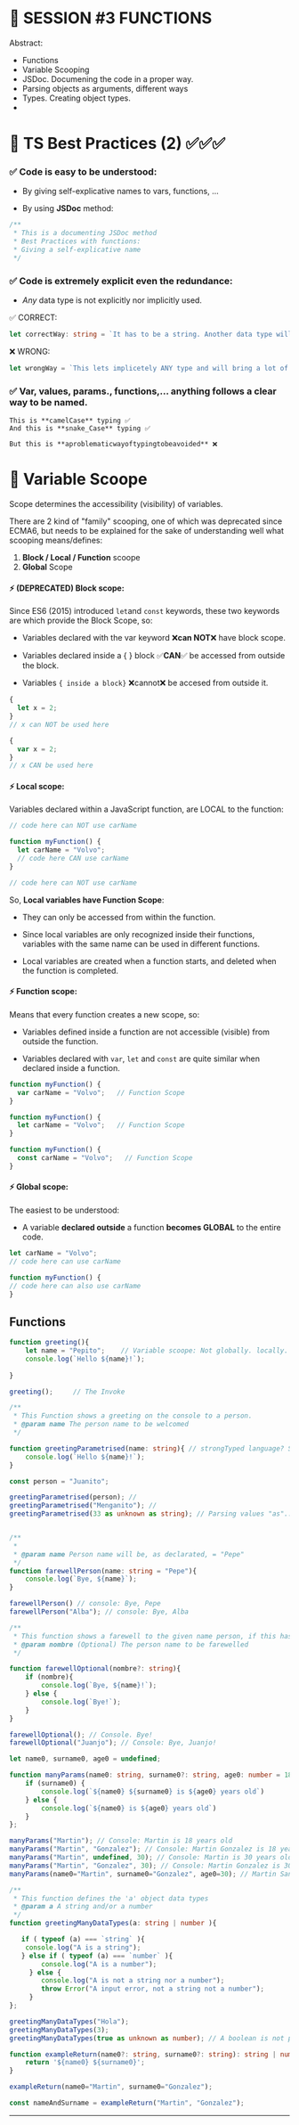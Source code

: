 #  🔸 SESSION #3  FUNCTIONS

Abstract:

* Functions
* Variable Scooping
* JSDoc. Documening the code in a proper way.
* Parsing objects as arguments, different ways
* Types. Creating object types.
* 
	




# 🔸 TS Best Practices (2) ✅✅✅

### ✅ Code is easy to be understood:
- By giving self-explicative names to vars, functions, ...  

- By using **JSDoc** method:

```ts
/**
 * This is a documenting JSDoc method
 * Best Practices with functions:
 * Giving a self-explicative name 
 */
```
  
  
### ✅ Code is extremely explicit even the redundance:  
- *Any* data type is not explicitly nor implicitly used.  

✅ CORRECT:
```ts
let correctWay: string = `It has to be a string. Another data type will cause errors`;
```
  
❌ WRONG:
```ts
let wrongWay = `This lets implicetely ANY type and will bring a lot of errors, warnings, breakpoints... Avoid it`
```
  

### ✅ Var, values, params., functions,... anything follows a clear way to be named.
```text
This is **camelCase** typing ✅  
And this is **snake_Case** typing ✅ 

But this is **aproblematicwayoftypingtobeavoided** ❌
```
 
# 🔸 Variable Scoope

Scope determines the accessibility (visibility) of variables.

There are 2 kind of "family" scooping, one of which was deprecated since ECMA6, but needs to be explained for the sake of understanding well what scooping means/defines:

1. **Block / Local / Function** scoope
2. **Global** Scope  

#### ⚡ (DEPRECATED) Block scope:  
Since ES6 (2015) introduced `let`and `const` keywords, these two keywords are which provide the Block Scope, so:  

- Variables declared with the var keyword ❌**can NOT**❌ have block scope.

- Variables declared inside a { } block ✅**CAN**✅ be accessed from outside the block.
  
- Variables `{ inside a block}` ❌cannot❌ be accesed  from outside it.
```ts
{
  let x = 2;
}
// x can NOT be used here 
```

```ts
{
  var x = 2;
}
// x CAN be used here 
```

#### ⚡ Local scope:  
Variables declared within a JavaScript function, are LOCAL to the function:  
```ts
// code here can NOT use carName

function myFunction() {
  let carName = "Volvo";
  // code here CAN use carName
}

// code here can NOT use carName 
```

So, **Local variables have Function Scope**:
- They can only be accessed from within the function.  

- Since local variables are only recognized inside their functions, variables with the same name can be used in different functions.  

- Local variables are created when a function starts, and deleted when the function is completed.

#### ⚡ Function scope:  
Means that every function creates a new scope, so:  
- Variables defined inside a function are not accessible (visible) from outside the function.  

- Variables declared with `var`, `let` and `const` are quite similar when declared inside a function.  

```ts
function myFunction() {
  var carName = "Volvo";   // Function Scope
}
```
```ts
function myFunction() {
  let carName = "Volvo";   // Function Scope
}
```
```ts
function myFunction() {
  const carName = "Volvo";   // Function Scope
}
```

#### ⚡ Global scope:  
The easiest to be understood:  
- A variable **declared outside** a function **becomes GLOBAL** to the entire code.  

```ts
let carName = "Volvo";
// code here can use carName

function myFunction() {
// code here can also use carName
}
```

## Functions

```ts
function greeting(){
    let name = "Pepito";    // Variable scoope: Not globally. locally.
    console.log(`Hello ${name}!`);
    
}

greeting();     // The Invoke
```


```ts
/**
 * This Function shows a greeting on the console to a person.
 * @param name The person name to be welcomed
 */

function greetingParametrised(name: string){ // strongTyped language? So, if name has been declarated as string .... string will be.
    console.log(`Hello ${name}!`);
}

const person = "Juanito";

greetingParametrised(person); //
greetingParametrised("Menganito"); //
greetingParametrised(33 as unknown as string); // Parsing values "as"... "as unknown as", magic keywords for intentionally parsing one data type to another
```

```ts

/**
 * 
 * @param name Person name will be, as declarated, = "Pepe"
 */
function farewellPerson(name: string = "Pepe"){
    console.log(`Bye, ${name}`);
}

farewellPerson() // console: Bye, Pepe
farewellPerson("Alba"); // console: Bye, Alba
```

```ts
/**
 * This function shows a farewell to the given name person, if this has been given; when not given, as we used "?:" we created both cases
 * @param nombre (Optional) The person name to be farewelled
 */

function farewellOptional(nombre?: string){
    if (nombre){
        console.log(`Bye, ${name}!`);
    } else {
        console.log(`Bye!`);
    }
}

farewellOptional(); // Console. Bye!
farewellOptional("Juanjo"); // Console: Bye, Juanjo!
```

```ts 
let name0, surname0, age0 = undefined;

function manyParams(name0: string, surname0?: string, age0: number = 18){
    if (surname0) {
        console.log(`${name0} ${surname0} is ${age0} years old`)
    } else {
        console.log(`${name0} is ${age0} years old`)   
    }
};

manyParams("Martin"); // Console: Martin is 18 years old
manyParams("Martin", "Gonzalez"); // Console: Martin Gonzalez is 18 years old
manyParams("Martin", undefined, 30); // Console: Martin is 30 years old
manyParams("Martin", "Gonzalez", 30); // Console: Martin Gonzalez is 30 years old
manyParams(name0="Martin", surname0="Gonzalez", age0=30); // Martin San Jose is 30 years old
```

```ts
/**
 * This function defines the 'a' object data types
 * @param a A string and/or a number
 */
function greetingManyDataTypes(a: string | number ){

   if ( typeof (a) === `string` ){
    console.log("A is a string");
   } else if ( typeof (a) === `number` ){
        console.log("A is a number");
     } else {
        console.log("A is not a string nor a number");
        throw Error("A input error, not a string not a number");
     }
};

greetingManyDataTypes("Hola");
greetingManyDataTypes(3);
greetingManyDataTypes(true as unknown as number); // A boolean is not permitted because the function(params) has told to not to be other than string and/or number (as unknown as used here to pass the code as an example)
```

```ts
function exampleReturn(name0?: string, surname0?: string): string | number {
    return '${name0} ${surname0}';
}

exampleReturn(name0="Martin", surname0="Gonzalez"); 

const nameAndSurname = exampleReturn("Martin", "Gonzalez");
```
***
  

